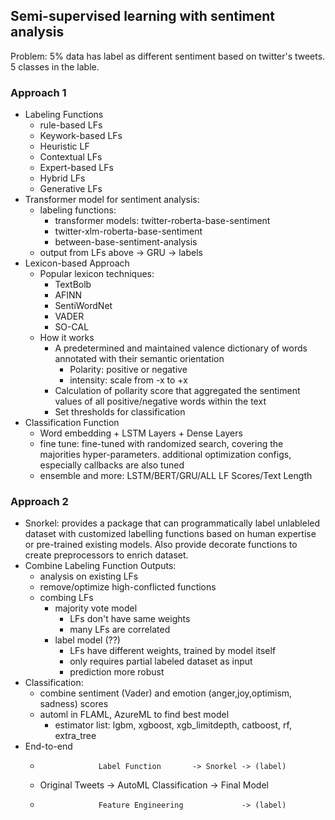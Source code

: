 ## Semi-supervised learning with sentiment analysis

Problem: 5% data has label as different sentiment based on twitter's tweets. 5 classes in the lable.

### Approach 1
* Labeling Functions
  * rule-based LFs
  * Keywork-based LFs
  * Heuristic LF
  * Contextual LFs
  * Expert-based LFs
  * Hybrid LFs
  * Generative LFs   
* Transformer model for sentiment analysis:
    * labeling functions:
      * transformer models: twitter-roberta-base-sentiment
      * twitter-xlm-roberta-base-sentiment
      * between-base-sentiment-analysis  
  * output from LFs above -> GRU -> labels
* Lexicon-based Approach
    * Popular lexicon techniques:
      * TextBolb
      * AFINN
      * SentiWordNet
      * VADER
      * SO-CAL 
    * How it works
      * A predetermined and maintained valence dictionary of words annotated with their semantic orientation
        * Polarity: positive or negative
        * intensity: scale from -x to +x 
      * Calculation of pollarity score that aggregated the sentiment values of all positive/negative words within the text
      * Set thresholds for classification  
* Classification Function
  * Word embedding + LSTM Layers + Dense Layers
  * fine tune: fine-tuned with randomized search, covering the majorities hyper-parameters. additional optimization configs, especially callbacks are also tuned
  * ensemble and more: LSTM/BERT/GRU/ALL LF Scores/Text Length 

### Approach 2
* Snorkel: provides a package that can programmatically label unlableled dataset with customized labelling functions based on human expertise or pre-trained existing models. Also provide decorate functions to create preprocessors to enrich dataset.
* Combine Labeling Function Outputs:
  * analysis on existing LFs
  * remove/optimize high-conflicted functions
  * combing LFs
    * majority vote model
      * LFs don't have same weights
      * many LFs are correlated 
    * label model   (??)
      * LFs have different weights, trained by model itself
      * only requires partial labeled dataset as input
      * prediction more robust 
* Classification:
  * combine sentiment (Vader) and emotion (anger,joy,optimism, sadness) scores 
  * automl in FLAML, AzureML to find best model
    * estimator list: lgbm, xgboost, xgb_limitdepth, catboost, rf, extra_tree
* End-to-end
  *                  Label Function       -> Snorkel -> (label)
  * Original Tweets                                               -> AutoML Classification -> Final Model
  *                  Feature Engineering             -> (label) 
  
